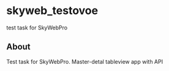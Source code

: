 # skyweb_testovoe
test task for SkyWebPro


## About

Test task for SkyWebPro. Master-detal tableview app with API

